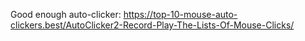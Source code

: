Good enough auto-clicker:
https://top-10-mouse-auto-clickers.best/AutoClicker2-Record-Play-The-Lists-Of-Mouse-Clicks/
